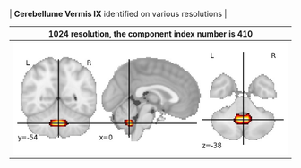 


| **Cerebellume Vermis IX** identified on various resolutions |

| 1024 resolution, the component index number is 410|  
|:---:|  
| ![Component 1024](../1024/final/410.jpg "From component 1024: Cerebellume Vermis IX") |